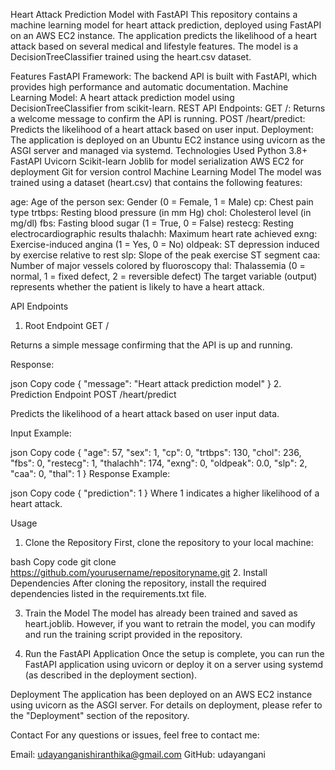 Heart Attack Prediction Model with FastAPI
This repository contains a machine learning model for heart attack prediction, deployed using FastAPI on an AWS EC2 instance. The application predicts the likelihood of a heart attack based on several medical and lifestyle features. The model is a DecisionTreeClassifier trained using the heart.csv dataset.

Features
FastAPI Framework: The backend API is built with FastAPI, which provides high performance and automatic documentation.
Machine Learning Model: A heart attack prediction model using DecisionTreeClassifier from scikit-learn.
REST API Endpoints:
GET /: Returns a welcome message to confirm the API is running.
POST /heart/predict: Predicts the likelihood of a heart attack based on user input.
Deployment: The application is deployed on an Ubuntu EC2 instance using uvicorn as the ASGI server and managed via systemd.
Technologies Used
Python 3.8+
FastAPI
Uvicorn
Scikit-learn
Joblib for model serialization
AWS EC2 for deployment
Git for version control
Machine Learning Model
The model was trained using a dataset (heart.csv) that contains the following features:

age: Age of the person
sex: Gender (0 = Female, 1 = Male)
cp: Chest pain type
trtbps: Resting blood pressure (in mm Hg)
chol: Cholesterol level (in mg/dl)
fbs: Fasting blood sugar (1 = True, 0 = False)
restecg: Resting electrocardiographic results
thalachh: Maximum heart rate achieved
exng: Exercise-induced angina (1 = Yes, 0 = No)
oldpeak: ST depression induced by exercise relative to rest
slp: Slope of the peak exercise ST segment
caa: Number of major vessels colored by fluoroscopy
thal: Thalassemia (0 = normal, 1 = fixed defect, 2 = reversible defect)
The target variable (output) represents whether the patient is likely to have a heart attack.

API Endpoints
1. Root Endpoint
GET /

Returns a simple message confirming that the API is up and running.

Response:

json
Copy code
{
  "message": "Heart attack prediction model"
}
2. Prediction Endpoint
POST /heart/predict

Predicts the likelihood of a heart attack based on user input data.

Input Example:

json
Copy code
{
  "age": 57,
  "sex": 1,
  "cp": 0,
  "trtbps": 130,
  "chol": 236,
  "fbs": 0,
  "restecg": 1,
  "thalachh": 174,
  "exng": 0,
  "oldpeak": 0.0,
  "slp": 2,
  "caa": 0,
  "thal": 1
}
Response Example:

json
Copy code
{
  "prediction": 1
}
Where 1 indicates a higher likelihood of a heart attack.

Usage
1. Clone the Repository
First, clone the repository to your local machine:

bash
Copy code
git clone https://github.com/yourusername/repositoryname.git
2. Install Dependencies
After cloning the repository, install the required dependencies listed in the requirements.txt file.

3. Train the Model
The model has already been trained and saved as heart.joblib. However, if you want to retrain the model, you can modify and run the training script provided in the repository.

4. Run the FastAPI Application
Once the setup is complete, you can run the FastAPI application using uvicorn or deploy it on a server using systemd (as described in the deployment section).

Deployment
The application has been deployed on an AWS EC2 instance using uvicorn as the ASGI server. For details on deployment, please refer to the "Deployment" section of the repository.

Contact
For any questions or issues, feel free to contact me:

Email: udayanganishiranthika@gmail.com
GitHub: udayangani

